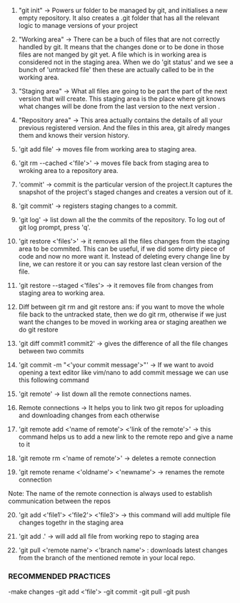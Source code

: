 1. "git init" -> Powers ur folder to be managed by git, and initialises a new empty repository. It also creates a .git folder that has all the relevant logic to manage versions of your project 

2. "Working area" -> There can be a buch of files that are not correctly handled by git. It means that the changes done or to be done in those files are not manged by git yet. A file which is in working area is considered not in the staging area. When we do 'git status' and we see a bunch of 'untracked file' then these are actually called to be in the working area.

3. "Staging area" -> What all files are going to be part the part of the next version that will create. This staging area is the place where git knows what changes will be done from the last version to the next version .

4. "Repository area" -> This area actually contains the details of all your previous registered version. And the files in this area, git alredy manges them and knows their version history. 

5. 'git add file' -> moves file from working area to staging area.

6. 'git rm --cached <'file'>' -> moves file back from staging area to wroking area to a repository area.

7. 'commit' -> commit is the particular version of the project.It captures the snapshot of the project's staged changes and creates a version out of it.

8. 'git commit' -> registers staging changes to a commit.

9. 'git log' -> list down all the the commits of the repository. To log out of git log prompt, press 'q'.

10. 'git restore <'files'>' -> it removes all the files changes from the staging area to be commited. This can be useful, if we did some dirty piece of code and now no more want it. Instead of deleting every change line by line, we can restore it or you can say restore last clean version of the file.

11. 'git restore --staged <'files'> -> it removes file from changes from staging area to working area.

12. Diff between git rm and git restore
ans: if you want to move the whole file back to the untracked state, then we do git rm, otherwise if we just want the changes to be moved in working area or staging areathen we do git restore

13. 'git diff commit1 commit2' -> gives the difference of all the file changes between two commits

14. 'git commit -m "<'your commit message'>"' -> If we want to avoid opening a text editor like vim/nano to add commit message we can use this following command 

15. 'git remote' -> list down all the remote connections names. 

16. Remote connections -> It helps you to link two git repos for uploading and downloading changes from each otherwise

17. 'git remote add <'name of remote'> <'link of the remote'>' -> this command helps us to add a new link to the remote repo and give a name to it 

18. 'git remote rm <'name of remote'>' -> deletes a remote connection 

19. 'git remote rename <'oldname'> <'newname'> -> renames the remote connection

Note: The name of the remote connection is always used to establish communication between the repos

20. 'git add <'file1'> <'file2'> <'file3'> -> this command will add multiple file changes togethr in the staging area 

21. 'git add .' -> will add all file from working repo to staging area

22. 'git pull <'remote name'> <'branch name'> : downloads latest changes from the branch of the mentioned remote in your local repo.

### RECOMMENDED PRACTICES

-make changes 
-git add <'file'>
-git commit
-git pull
-git push
